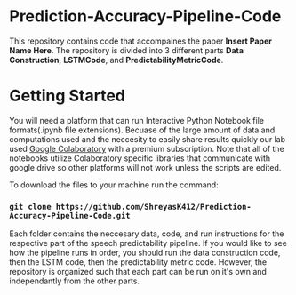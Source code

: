 # Prediction-Accuracy-Pipeline-Code

This repository contains code that accompaines the paper **Insert Paper Name Here**. The repository is divided into 3 different parts **Data Construction**, **LSTMCode**, and **PredictabilityMetricCode**.

# Getting Started
You will need a platform that can run Interactive Python Notebook file formats(.ipynb file extensions). Becuase of the large amount of data and computations used and the neccesity to easily share results quickly our lab used [Google Colaboratory](https://colab.google/) with a premium subscription. Note that all of the notebooks utilize Colaboratory specific libraries that communicate with google drive so other platforms will not work unless the scripts are edited.

To download the files to your machine run the command:
### `git clone https://github.com/ShreyasK412/Prediction-Accuracy-Pipeline-Code.git`    

Each folder contains the neccesary data, code, and run instructions for the respective part of the speech predictability pipeline. If you would like to see how the pipeline runs in order, you should run the data construction code, then the LSTM code, then the predictability metric code. However, the repository is organized such that each part can be run on it's own and independantly from the other parts.
